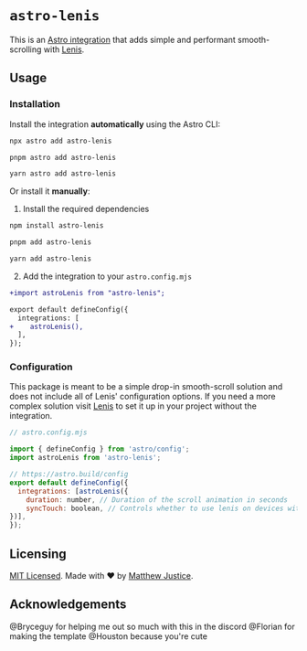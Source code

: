 # `astro-lenis`

This is an [Astro integration](https://docs.astro.build/en/guides/integrations-guide/) that adds simple and performant smooth-scrolling with [Lenis](https://lenis.darkroom.engineering/).

## Usage

### Installation

Install the integration **automatically** using the Astro CLI:

```bash
npx astro add astro-lenis
```

```bash
pnpm astro add astro-lenis
```

```bash
yarn astro add astro-lenis
```

Or install it **manually**:

1. Install the required dependencies

```bash
npm install astro-lenis
```

```bash
pnpm add astro-lenis
```

```bash
yarn add astro-lenis
```

2. Add the integration to your `astro.config.mjs`

```diff
+import astroLenis from "astro-lenis";

export default defineConfig({
  integrations: [
+    astroLenis(),
  ],
});
```

### Configuration

This package is meant to be a simple drop-in smooth-scroll solution and does not include all of Lenis' configuration options. If you need a more complex solution visit [Lenis](https://lenis.darkroom.engineering/) to set it up in your project without the integration.

```js
// astro.config.mjs

import { defineConfig } from 'astro/config';
import astroLenis from 'astro-lenis';

// https://astro.build/config
export default defineConfig({
  integrations: [astroLenis({
    duration: number, // Duration of the scroll animation in seconds
    syncTouch: boolean, // Controls whether to use lenis on devices with native smooth scroll like smartphones. Defaulted to false since native smooth scrolling is more performant
})],
});
```

## Licensing

[MIT Licensed](https://github.com/TODO:/blob/main/LICENSE). Made with ❤️ by [Matthew Justice](https://github.com/JusticeMatthew).

## Acknowledgements

@Bryceguy for helping me out so much with this in the discord
@Florian for making the template
@Houston because you're cute
